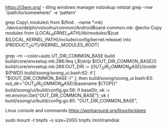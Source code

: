https://i3wm.org/ - tiling windows manager
nslookup
netstat
grep -rnw '/path/to/somewhere/' -e 'pattern'

grep Copy\ modules\ from $(find . -name *.mk)
./device/delphi/volvoihu/common/AndroidBoard-common.mk:	@echo Copy modules from $(LOCAL_KERNEL_PATH)/lib/modules/$$(cat $(LOCAL_KERNEL_PATH)/include/config/kernel.release) into $(PRODUCT_OUT)/$(KERNEL_MODULES_ROOT)


grep -rn --color=auto UT_DIR_COMMON_BASE build
build/core/envsetup.mk:286:ifeq (,$(strip $(OUT_DIR_COMMON_BASE)))
build/core/envsetup.mk:289:OUT_DIR := $(OUT_DIR_COMMON_BASE)/$(notdir $(PWD))
build/soong/soong_ui.bash:62:        if [ "${OUT_DIR_COMMON_BASE-}" ]; then
build/soong/soong_ui.bash:63:            out_dir="${OUT_DIR_COMMON_BASE}/$(basename ${TOP})"
build/soong/ui/build/config.go:56:		if baseDir, ok := ret.environ.Get("OUT_DIR_COMMON_BASE"); ok {
build/soong/ui/build/config.go:85:		"OUT_DIR_COMMON_BASE",


Linux console and commands
https://workaround.org/linuxtip/pipes


sudo mount -t tmpfs -o size=200G tmpfs /mnt/ramdisk
